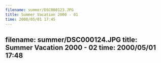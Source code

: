 ```yaml
---
filename: summer/DSC000123.JPG
title: Summer Vacation 2000 - 01
time: 2000/05/01 17:45
---
```

filename: summer/DSC000124.JPG
title: Summer Vacation 2000 - 02
time: 2000/05/01 17:48
---
